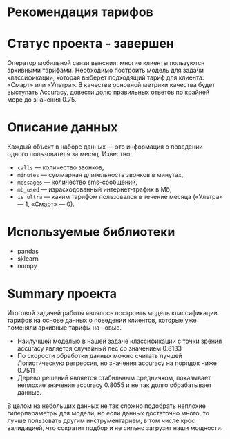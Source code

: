 # Рекомендация тарифов
# Статус проекта - завершен

Оператор мобильной связи выяснил: многие клиенты пользуются архивными тарифами. Необходимо построить модель для задачи классификации, которая выберет подходящий тариф для клиента: «Смарт» или «Ультра». В качестве основной метрики качества будет выступать Accuracy, довести долю правильных ответов по крайней мере до значения 0.75.

# Описание данных
Каждый объект в наборе данных — это информация о поведении одного пользователя за месяц. Известно:
- `сalls` — количество звонков,
- `minutes` — суммарная длительность звонков в минутах,
- `messages` — количество sms-сообщений,
- `mb_used` — израсходованный интернет-трафик в Мб,
- `is_ultra` — каким тарифом пользовался в течение месяца («Ультра» — 1, «Смарт» — 0).

# Используемые библиотеки
- pandas
- sklearn
- numpy

# Summary проекта

Итоговой задачей работы являлось построить модель классификации тарифов на основе данных о поведении клиентов, которые уже поменяли архивные тарифы на новые.

- Наилучшей моделью в нашей задаче классификации с точки зрения accuracy является случайный лес со значением 0.8133
- По скорости обработки данных можно считать лучшей Логистическую регрессия, но значения accuracy на порядок ниже 0.7511
- Дерево решений является стабильным средничком, показывает неплохие значения accuracy 0.8055 и не так долго обрабатывает данные.


В целом на небольших данных не так сложно подобрать неплохие гиперпараметры для модели, но если данных достаточно много, то лучше пользовать другим инструментарием, в том числе крос валидацией, что сократит подбор и не сильно загрузит наши мощности.
